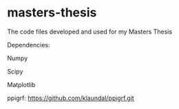 # masters-thesis
The code files developed and used for my Masters Thesis

Dependencies:

Numpy

Scipy

Matplotlib

ppigrf: https://github.com/klaundal/ppigrf.git
